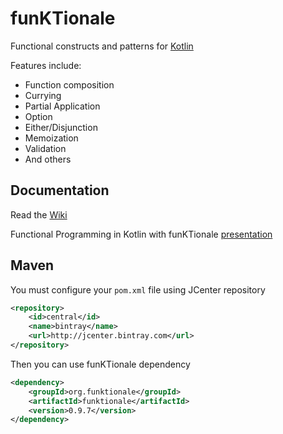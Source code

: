 funKTionale
===========

Functional constructs and patterns for [Kotlin](http://kotlin-lang.org)

Features include:
* Function composition
* Currying
* Partial Application
* Option
* Either/Disjunction
* Memoization
* Validation
* And others

## Documentation

Read the [Wiki](https://github.com/MarioAriasC/funKTionale/wiki)

Functional Programming in Kotlin with funKTionale [presentation](https://speakerdeck.com/marioariasc/functional-programming-in-kotlin-with-funktionale-1)

## Maven

You must configure your ```pom.xml``` file using JCenter repository

```xml
<repository>
    <id>central</id>
    <name>bintray</name>
    <url>http://jcenter.bintray.com</url>
</repository>
```

Then you can use funKTionale dependency

```xml
<dependency>
    <groupId>org.funktionale</groupId>
    <artifactId>funktionale</artifactId>
    <version>0.9.7</version>
</dependency>
```


